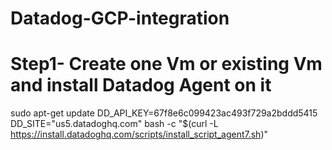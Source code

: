 # Datadog-GCP-integration
# Step1- Create one Vm or existing Vm and install Datadog Agent on it 
sudo apt-get update
DD_API_KEY=67f8e6c099423ac493f729a2bddd5415 DD_SITE="us5.datadoghq.com" bash -c "$(curl -L https://install.datadoghq.com/scripts/install_script_agent7.sh)"
